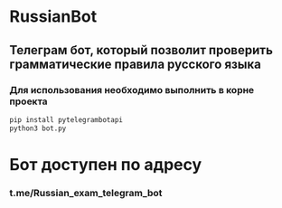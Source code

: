 # RussianBot
## Телеграм бот, который позволит проверить грамматические правила русского языка
### Для использования необходимо выполнить в корне проекта
~~~bash
pip install pytelegrambotapi
python3 bot.py
~~~
# Бот доступен по адресу
### t.me/Russian_exam_telegram_bot
